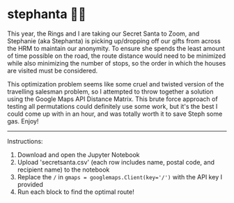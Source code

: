 # stephanta 🎅🏻
This year, the Rings and I are taking our Secret Santa to Zoom, and Stephanie (aka Stephanta) is picking up/dropping off our gifts from across the HRM to maintain our anonymity. To ensure she spends the least amount of time possible on the road, the route distance would need to be minimized while also minimizing the number of stops, so the order in which the houses are visited must be considered. 

This optimization problem seems like some cruel and twisted version of the travelling salesman problem, so I attempted to throw together a solution using the Google Maps API Distance Matrix. This brute force approach of testing all permutations could definitely use some work, but it's the best I could come up with in an hour, and was totally worth it to save Steph some gas. Enjoy! 

---

Instructions:
1. Download and open the Jupyter Notebook
2. Upload 'secretsanta.csv' (each row includes name, postal code, and recipient name) to the notebook
3. Replace the `/` in `gmaps = googlemaps.Client(key='/')` with the API key I provided
4. Run each block to find the optimal route!
